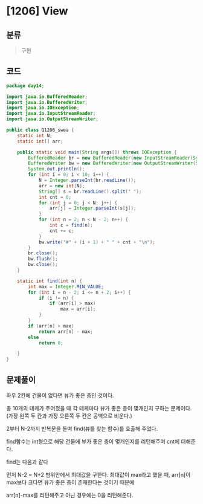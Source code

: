 # [1206] View

## 분류
> 구현

## 코드
```java
package day14;

import java.io.BufferedReader;
import java.io.BufferedWriter;
import java.io.IOException;
import java.io.InputStreamReader;
import java.io.OutputStreamWriter;

public class Q1206_swea {
	static int N;
	static int[] arr;

	public static void main(String args[]) throws IOException {
		BufferedReader br = new BufferedReader(new InputStreamReader(System.in));
		BufferedWriter bw = new BufferedWriter(new OutputStreamWriter(System.out));
		System.out.println();
		for (int i = 0; i < 10; i++) {
			N = Integer.parseInt(br.readLine());
			arr = new int[N];
			String[] s = br.readLine().split(" ");
			int cnt = 0;
			for (int j = 0; j < N; j++) {
				arr[j] = Integer.parseInt(s[j]);
			}
			for (int n = 2; n < N - 2; n++) {
				int c = find(n);
				cnt += c;
			}
			bw.write("#" + (i + 1) + " " + cnt + "\n");
		}
		br.close();
		bw.flush();
		bw.close();
	}

	static int find(int n) {
		int max = Integer.MIN_VALUE;
		for (int i = n - 2; i <= n + 2; i++) {
			if (i != n) {
				if (arr[i] > max)
					max = arr[i];
			}
		}
		if (arr[n] > max)
			return arr[n] - max;
		else
			return 0;

	}
}

```

## 문제풀이

좌우 2칸에 건물이 없다면 뷰가 좋은 층인 것이다. 

총 10개의 테케가 주어졌을 때 각 테케마다 뷰가 좋은 층이 몇개인지 구하는 문제이다.(가장 왼쪽 두 칸과 가장 오른쪽 두 칸은 공백으로 비운다.)

2부터 N-2까지 반복문을 돌며 find(뷰를 찾는 함수)를 호출해 주었다.

find함수는 int형으로 해당 건물에 뷰가 좋은 층이 몇개인지를 리턴해주며 cnt에 더해준다.

find는 다음과 같다

먼저 N-2 ~ N+2 범위안에서 최대값을 구한다. 최대값이 max라고 했을 때, arr[n]이 max보다 크다면 뷰가 좋은 층이 존재한다는 것이기 때문에

arr[n]-max를 리턴해주고 아닌 경우에는 0을 리턴해준다.